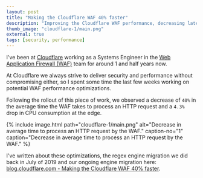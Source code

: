 ```yaml
---
layout: post
title: "Making the Cloudflare WAF 40% faster"
description: "Improving the Cloudflare WAF performance, decreasing latency and CPU consumption."
thumb_image: "cloudflare-1/main.png"
external: true
tags: [security, performance]
---
```


I've been at [Cloudflare](https://www.cloudflare.com) working as a Systems Engineer in the [Web Application Firewall (WAF)](https://en.wikipedia.org/wiki/Web_application_firewall) team for around 1 and half years now.

At Cloudflare we always strive to deliver security and performance without compromising either, so I spent some time the last few weeks working on potential WAF performance optimizations.

Following the rollout of this piece of work, we observed a decrease of `40%` in the average time the WAF takes to process an HTTP request and a `4.3%` drop in CPU consumption at the edge.

{% include image.html path="cloudflare-1/main.png"
   alt="Decrease in average time to process an HTTP request by the WAF." caption-no="1" caption="Decrease in average time to process an HTTP request by the WAF."
%}

I've written about these optimizations, the regex engine migration we did back in July of 2019 and our ongoing engine migration here: [blog.cloudflare.com - Making the Cloudflare WAF 40% faster](https://blog.cloudflare.com/making-the-waf-40-faster/).
